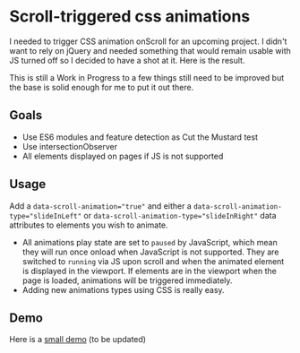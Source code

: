 # Scroll-triggered css animations

I needed to trigger CSS animation onScroll for an upcoming project. I didn't want to rely on jQuery and needed something that would remain usable with JS turned off so I decided to have a shot at it. Here is the result.

This is still a Work in Progress to a few things still need to be improved but the base is solid enough for me to put it out there.

## Goals

- Use ES6 modules and feature detection as Cut the Mustard test
- Use intersectionObserver
- All elements displayed on pages if JS is not supported

## Usage

Add a `data-scroll-animation="true"` and either a  `data-scroll-animation-type="slideInLeft"` or `data-scroll-animation-type="slideInRight"` data attributes to elements you wish to animate.

- All animations play state are set to `paused` by JavaScript, which mean they will run once onload when JavaScript is not supported. They are switched to `running` via JS upon scroll and when the animated element is displayed in the viewport. If elements are in the viewport when the page is loaded, animations will be triggered immediately.
- Adding new animations types using CSS is really easy.

## Demo

Here is a [small demo](http://jeromecoupe.github.com/onscroll_css_animations) (to be updated)
